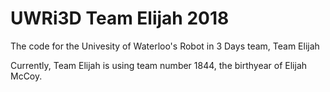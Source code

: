 # UWRi3D Team Elijah 2018

The code for the Univesity of Waterloo's Robot in 3 Days team, Team Elijah

Currently, Team Elijah is using team number 1844, the birthyear of Elijah McCoy. 
